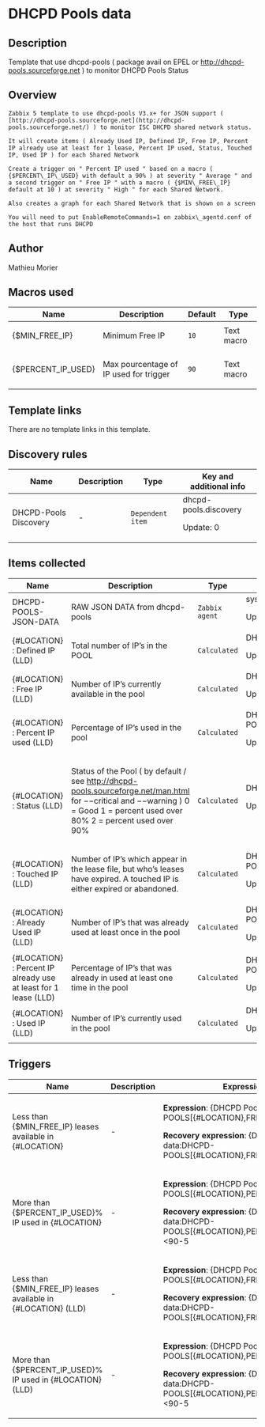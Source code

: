 # DHCPD Pools data

## Description

Template that use dhcpd-pools ( package avail on EPEL or http://dhcpd-pools.sourceforge.net ) to monitor DHCPD Pools Status

## Overview


```
Zabbix 5 template to use dhcpd-pools V3.x+ for JSON support ( [http://dhcpd-pools.sourceforge.net](http://dhcpd-pools.sourceforge.net/) ) to monitor ISC DHCPD shared network status.

It will create items ( Already Used IP, Defined IP, Free IP, Percent IP already use at least for 1 lease, Percent IP used, Status, Touched IP, Used IP ) for each Shared Network 

Create a trigger on " Percent IP used " based on a macro ( {$PERCENT\_IP\_USED} with default a 90% ) at severity " Average " and a second trigger on " Free IP " with a macro ( {$MIN\_FREE\_IP} default at 10 ) at severity " High " for each Shared Network.

Also creates a graph for each Shared Network that is shown on a screen

You will need to put EnableRemoteCommands=1 on zabbix\_agentd.conf of the host that runs DHCPD
```


## Author

Mathieu Morier

## Macros used

|Name|Description|Default|Type|
|----|-----------|-------|----|
|{$MIN_FREE_IP}|<p>Minimum Free IP</p>|`10`|Text macro|
|{$PERCENT_IP_USED}|<p>Max pourcentage of IP used for trigger</p>|`90`|Text macro|
## Template links

There are no template links in this template.

## Discovery rules

|Name|Description|Type|Key and additional info|
|----|-----------|----|----|
|DHCPD-Pools Discovery|<p>-</p>|`Dependent item`|dhcpd-pools.discovery<p>Update: 0</p>|
## Items collected

|Name|Description|Type|Key and additional info|
|----|-----------|----|----|
|DHCPD-POOLS-JSON-DATA|<p>RAW JSON DATA from dhcpd-pools</p>|`Zabbix agent`|system.run[dhcpd-pools -fj -L 12]<p>Update: 5m</p>|
|{#LOCATION} : Defined IP (LLD)|<p>Total number of IP’s in the POOL</p>|`Calculated`|DHCPD-POOLS[{#LOCATION},DEFINED]<p>Update: 5m</p>|
|{#LOCATION} : Free IP (LLD)|<p>Number of IP’s currently available in the pool</p>|`Calculated`|DHCPD-POOLS[{#LOCATION},FREE]<p>Update: 5m</p>|
|{#LOCATION} : Percent IP used (LLD)|<p>Percentage of IP’s used in the pool</p>|`Calculated`|DHCPD-POOLS[{#LOCATION},PERCENT]<p>Update: 5m</p>|
|{#LOCATION} : Status (LLD)|<p>Status of the Pool ( by default / see http://dhcpd-pools.sourceforge.net/man.html for −−critical and −−warning ) 0 = Good 1 = percent used over 80% 2 = percent used over 90%</p>|`Calculated`|DHCPD-POOLS[{#LOCATION},STATUS]<p>Update: 5m</p>|
|{#LOCATION} : Touched IP (LLD)|<p>Number of IP’s which appear in the lease file, but who’s leases have expired. A touched IP is either expired or abandoned.</p>|`Calculated`|DHCPD-POOLS[{#LOCATION},TOUCHED]<p>Update: 5m</p>|
|{#LOCATION} : Already Used IP (LLD)|<p>Number of IP’s that was already used at least once in the pool</p>|`Calculated`|DHCPD-POOLS[{#LOCATION},TOUCH_COUNT]<p>Update: 5m</p>|
|{#LOCATION} : Percent IP already use at least for 1 lease (LLD)|<p>Percentage of IP’s that was already in used at least one time in the pool</p>|`Calculated`|DHCPD-POOLS[{#LOCATION},TOUCH_PERCENT]<p>Update: 5m</p>|
|{#LOCATION} : Used IP (LLD)|<p>Number of IP’s currently used in the pool</p>|`Calculated`|DHCPD-POOLS[{#LOCATION},USED]<p>Update: 5m</p>|
## Triggers

|Name|Description|Expression|Priority|
|----|-----------|----------|--------|
|Less than {$MIN_FREE_IP} leases available in {#LOCATION}|<p>-</p>|<p>**Expression**: {DHCPD Pools data:DHCPD-POOLS[{#LOCATION},FREE].last()}<10</p><p>**Recovery expression**: {DHCPD Pools data:DHCPD-POOLS[{#LOCATION},FREE].last()}>10+10</p>|high|
|More than {$PERCENT_IP_USED}% IP used in {#LOCATION}|<p>-</p>|<p>**Expression**: {DHCPD Pools data:DHCPD-POOLS[{#LOCATION},PERCENT].last()}>90</p><p>**Recovery expression**: {DHCPD Pools data:DHCPD-POOLS[{#LOCATION},PERCENT].last()}<90-5</p>|average|
|Less than {$MIN_FREE_IP} leases available in {#LOCATION} (LLD)|<p>-</p>|<p>**Expression**: {DHCPD Pools data:DHCPD-POOLS[{#LOCATION},FREE].last()}<10</p><p>**Recovery expression**: {DHCPD Pools data:DHCPD-POOLS[{#LOCATION},FREE].last()}>10+10</p>|high|
|More than {$PERCENT_IP_USED}% IP used in {#LOCATION} (LLD)|<p>-</p>|<p>**Expression**: {DHCPD Pools data:DHCPD-POOLS[{#LOCATION},PERCENT].last()}>90</p><p>**Recovery expression**: {DHCPD Pools data:DHCPD-POOLS[{#LOCATION},PERCENT].last()}<90-5</p>|average|
